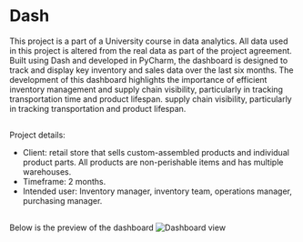 # Dash
This project is a part of a University course in data analytics. 
All data used in this project is altered from the real data as part of the project agreement. 
Built using Dash and developed in PyCharm, the dashboard is designed to track and display key inventory and sales data over the last six months. The development of this dashboard highlights the importance of efficient inventory management and supply chain visibility, particularly in tracking transportation time and product lifespan. supply chain visibility, particularly in tracking transportation and product lifespan.
##
Project details: 
- Client: retail store that sells custom-assembled products and individual product parts. All products are non-perishable items and has multiple warehouses.
- Timeframe: 2 months.
- Intended user: Inventory manager, inventory team, operations manager, purchasing manager.
##
Below is the preview of the dashboard
![Dashboard view](https://github.com/user-attachments/assets/13b7706f-7ebf-405b-9d8c-5e8b4c54a865)
